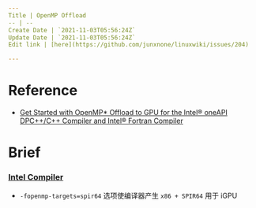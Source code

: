 ```yaml
---
Title | OpenMP Offload
-- | --
Create Date | `2021-11-03T05:56:24Z`
Update Date | `2021-11-03T05:56:24Z`
Edit link | [here](https://github.com/junxnone/linuxwiki/issues/204)

---
```

# Reference

- [Get Started with OpenMP* Offload to GPU for the Intel® oneAPI DPC++/C++ Compiler and Intel® Fortran Compiler](https://www.intel.com/content/www/us/en/develop/documentation/get-started-with-cpp-fortran-compiler-openmp/top.html)

# Brief


###  [Intel Compiler](/Intel_Compiler)
- `-fopenmp-targets=spir64` 选项使编译器产生 `x86 + SPIR64` 用于 iGPU


